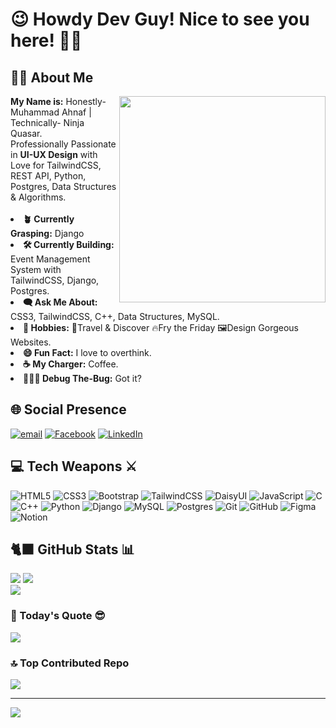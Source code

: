 # 😉 Howdy Dev Guy! Nice to see you here! 🥷🏻
## 🧑🏻 About Me
<img src="https://media4.giphy.com/media/v1.Y2lkPTc5MGI3NjExbDU5dTdnMWFhdms1M2V2cm44MnA5YnpkcHZhbzd4dmI0OXo2dG9teiZlcD12MV9pbnRlcm5hbF9naWZfYnlfaWQmY3Q9Zw/CrFLL3CnRpw5ddlBMm/giphy.gif" align="right" height="330" />
<strong>My Name is:</strong> Honestly- Muhammad Ahnaf | Technically- Ninja Quasar.<br/>
Professionally Passionate in <strong>UI-UX Design</strong> with Love for TailwindCSS, REST API, Python, Postgres, Data Structures & Algorithms.<br/><br/>
<li><strong>🪴 Currently Grasping:</strong> Django</li>
<li><strong>🛠️ Currently Building:</strong> Event Management System with TailwindCSS, Django, Postgres.</li>
<li><strong>🗨️ Ask Me About:</strong> CSS3, TailwindCSS, C++, Data Structures, MySQL.</li>
<li><strong>💚 Hobbies:</strong> 🚗Travel & Discover 🔥Fry the Friday 🖼️Design Gorgeous Websites.</li>
<li><strong>😄 Fun Fact:</strong> I love to overthink.</li>
<li><strong>☕ My Charger:</strong> Coffee.</li>
<li><strong>🧑🏻‍💻 Debug The-Bug:</strong> Got it?</li>


## 🌐 Social Presence
[![email](https://img.shields.io/badge/Email-D14836?logo=gmail&logoColor=white)](mailto:mahnaf125@gmail.com) 
[![Facebook](https://img.shields.io/badge/Facebook-%231877F2.svg?logo=Facebook&logoColor=white)](https://facebook.com/mahnaf125)
[![LinkedIn](https://img.shields.io/badge/LinkedIn-%230077B5.svg?logo=linkedin&logoColor=white)](https://linkedin.com/in/mahnaf125)

## 💻 Tech Weapons ⚔️
![HTML5](https://img.shields.io/badge/html5-%23E34F26.svg?style=for-the-badge&logo=html5&logoColor=white)
![CSS3](https://img.shields.io/badge/css3-%231572B6.svg?style=for-the-badge&logo=css3&logoColor=white)
![Bootstrap](https://img.shields.io/badge/bootstrap-%238511FA.svg?style=for-the-badge&logo=bootstrap&logoColor=white)
![TailwindCSS](https://img.shields.io/badge/tailwindcss-%2338B2AC.svg?style=for-the-badge&logo=tailwind-css&logoColor=white)
![DaisyUI](https://img.shields.io/badge/daisyui-5A0EF8?style=for-the-badge&logo=daisyui&logoColor=white)
![JavaScript](https://img.shields.io/badge/javascript-%23323330.svg?style=for-the-badge&logo=javascript&logoColor=%23F7DF1E)
![C](https://img.shields.io/badge/c-%2300599C.svg?style=for-the-badge&logo=c&logoColor=white)
![C++](https://img.shields.io/badge/c++-%2300599C.svg?style=for-the-badge&logo=c%2B%2B&logoColor=white)
![Python](https://img.shields.io/badge/python-3670A0?style=for-the-badge&logo=python&logoColor=ffdd54)
![Django](https://img.shields.io/badge/django-%23092E20.svg?style=for-the-badge&logo=django&logoColor=white)
![MySQL](https://img.shields.io/badge/mysql-4479A1.svg?style=for-the-badge&logo=mysql&logoColor=white)
![Postgres](https://img.shields.io/badge/postgres-%23316192.svg?style=for-the-badge&logo=postgresql&logoColor=white) 
![Git](https://img.shields.io/badge/git-%23F05033.svg?style=for-the-badge&logo=git&logoColor=white)
![GitHub](https://img.shields.io/badge/github-%23121011.svg?style=for-the-badge&logo=github&logoColor=white)
![Figma](https://img.shields.io/badge/figma-%23F24E1E.svg?style=for-the-badge&logo=figma&logoColor=white)
![Notion](https://img.shields.io/badge/Notion-%23000000.svg?style=for-the-badge&logo=notion&logoColor=white)
## 🐈‍⬛ GitHub Stats 📊
![](https://github-readme-stats.vercel.app/api?username=mahnaf-pro&theme=dark&hide_border=true&include_all_commits=false&count_private=false)
![](https://github-readme-streak-stats.herokuapp.com/?user=mahnaf-pro&theme=dark&hide_border=true)<br/>
![](https://github-readme-stats.vercel.app/api/top-langs/?username=mahnaf-pro&theme=dark&hide_border=true&include_all_commits=false&count_private=false&layout=compact)

### 📄 Today's Quote 😎
![](https://quotes-github-readme.vercel.app/api?type=horizontal&theme=tokyonight)

### 🔝 Top Contributed Repo
![](https://github-contributor-stats.vercel.app/api?username=mahnaf-pro&limit=5&theme=dark&combine_all_yearly_contributions=true)

---
[![](https://visitcount.itsvg.in/api?id=mahnaf-pro&icon=2&color=9)](https://visitcount.itsvg.in)

<!-- Proudly created with GPRM ( https://gprm.itsvg.in ) -->
